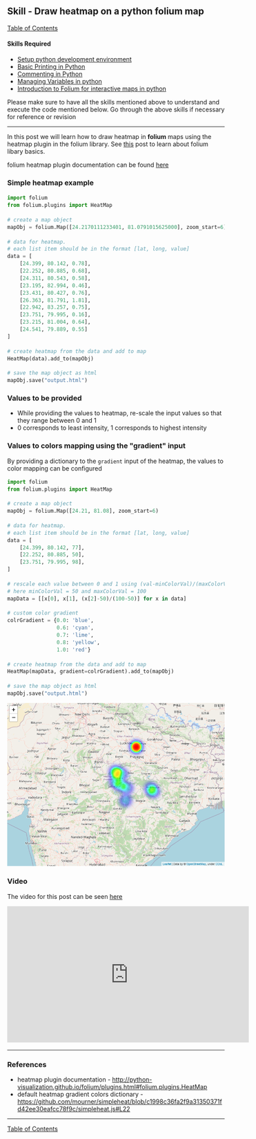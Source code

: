 ## Skill - Draw heatmap on a python folium map

[Table of Contents](https://nagasudhir.blogspot.com/2020/04/taming-python-table-of-contents.html)

#### Skills Required
* [Setup python development environment](https://nagasudhir.blogspot.com/2020/04/setup-python-development-environment_14.html)
* [Basic Printing in Python](https://nagasudhir.blogspot.com/2020/04/basic-printing-in-python.html)
* [Commenting in Python](https://nagasudhir.blogspot.com/2020/04/comments-in-python.html)
* [Managing Variables in python](https://nagasudhir.blogspot.com/2020/04/managing-variables-in-python.html)
* [Introduction to Folium for interactive maps in python](https://nagasudhir.blogspot.com/2021/07/introduction-to-folium-for-interactive.html)

Please make sure to have all the skills mentioned above to understand and execute the code mentioned below. Go through the above skills if necessary for reference or revision
<hr/>

In this post we will learn how to draw heatmap in **folium** maps using the heatmap plugin in the folium library. See [this](https://nagasudhir.blogspot.com/2021/07/introduction-to-folium-for-interactive.html) post to learn about folium libary basics.

folium heatmap plugin documentation can be found [here](http://python-visualization.github.io/folium/plugins.html#folium.plugins.HeatMap)

### Simple heatmap example
```python
import folium
from folium.plugins import HeatMap

# create a map object
mapObj = folium.Map([24.2170111233401, 81.0791015625000], zoom_start=6)

# data for heatmap. 
# each list item should be in the format [lat, long, value]
data = [
    [24.399, 80.142, 0.78],
    [22.252, 80.885, 0.68],
    [24.311, 80.543, 0.58],
    [23.195, 82.994, 0.46],
    [23.431, 80.427, 0.76],
    [26.363, 81.791, 1.81],
    [22.942, 83.257, 0.75],
    [23.751, 79.995, 0.16],
    [23.215, 81.004, 0.64],
    [24.541, 79.889, 0.55]
]

# create heatmap from the data and add to map
HeatMap(data).add_to(mapObj)

# save the map object as html
mapObj.save("output.html")
```

### Values to be provided
* While providing the values to heatmap, re-scale the input values so that they range between 0 and 1
* 0 corresponds to least intensity, 1 corresponds to highest intensity

### Values to colors mapping using the "gradient" input
By providing a dictionary to the ```gradient``` input of the heatmap, the values to color mapping can be configured
```python
import folium
from folium.plugins import HeatMap

# create a map object
mapObj = folium.Map([24.21, 81.08], zoom_start=6)

# data for heatmap.
# each list item should be in the format [lat, long, value]
data = [
    [24.399, 80.142, 77],
    [22.252, 80.885, 50],
    [23.751, 79.995, 98],
]

# rescale each value between 0 and 1 using (val-minColorVal)/(maxColorVal-minColorVal)
# here minColorVal = 50 and maxColorVal = 100
mapData = [[x[0], x[1], (x[2]-50)/(100-50)] for x in data]

# custom color gradient
colrGradient = {0.0: 'blue',
                0.6: 'cyan',
                0.7: 'lime',
                0.8: 'yellow',
                1.0: 'red'}

# create heatmap from the data and add to map
HeatMap(mapData, gradient=colrGradient).add_to(mapObj)

# save the map object as html
mapObj.save("output.html")
```

![folium_heatmap_demo](https://github.com/nagasudhirpulla/taming_python/raw/master/blog/skills/assets/img/folium_heatmap_demo.png)
### Video
The video for this post can be seen [here](https://youtu.be/n6Ubiuo0UKA)

<iframe width="560" height="315" src="https://www.youtube.com/embed/n6Ubiuo0UKA" title="YouTube video player" frameborder="0" allow="accelerometer; autoplay; clipboard-write; encrypted-media; gyroscope; picture-in-picture" allowfullscreen></iframe>

<hr/>

### References
* heatmap plugin documentation - http://python-visualization.github.io/folium/plugins.html#folium.plugins.HeatMap
* default heatmap gradient colors dictionary - https://github.com/mourner/simpleheat/blob/c1998c36fa2f9a31350371fd42ee30eafcc78f9c/simpleheat.js#L22

<hr/>

[Table of Contents](https://nagasudhir.blogspot.com/2020/04/taming-python-table-of-contents.html)

<!--stackedit_data:
eyJoaXN0b3J5IjpbMjg3NDEyMzk3XX0=
-->
